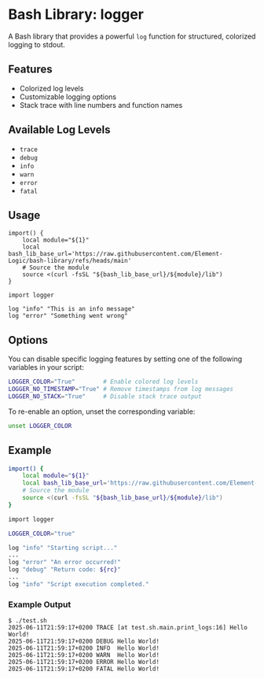 # Bash Library: logger

A Bash library that provides a powerful `log` function for structured, colorized logging to stdout.

## Features

- Colorized log levels
- Customizable logging options
- Stack trace with line numbers and function names

## Available Log Levels

- `trace`
- `debug`
- `info`
- `warn`
- `error`
- `fatal`

## Usage

```
import() {
    local module="${1}"
    local bash_lib_base_url='https://raw.githubusercontent.com/Element-Logic/bash-library/refs/heads/main'
    # Source the module
    source <(curl -fsSL "${bash_lib_base_url}/${module}/lib")
}

import logger

log "info" "This is an info message"
log "error" "Something went wrong"
```

## Options

You can disable specific logging features by setting one of the following variables in your script:

```bash
LOGGER_COLOR="True"        # Enable colored log levels
LOGGER_NO_TIMESTAMP="True" # Remove timestamps from log messages
LOGGER_NO_STACK="True"     # Disable stack trace output
```

To re-enable an option, unset the corresponding variable:

```bash
unset LOGGER_COLOR
```

## Example

```bash
import() {
    local module="${1}"
    local bash_lib_base_url='https://raw.githubusercontent.com/Element-Logic/bash-library/refs/heads/main'
    # Source the module
    source <(curl -fsSL "${bash_lib_base_url}/${module}/lib")
}

import logger

LOGGER_COLOR="true"

log "info" "Starting script..."
...
log "error" "An error occurred!"
log "debug" "Return code: ${rc}"
...
log "info" "Script execution completed."
```

### Example Output

```log
$ ./test.sh
2025-06-11T21:59:17+0200 TRACE [at test.sh.main.print_logs:16] Hello World!
2025-06-11T21:59:17+0200 DEBUG Hello World!
2025-06-11T21:59:17+0200 INFO  Hello World!
2025-06-11T21:59:17+0200 WARN  Hello World!
2025-06-11T21:59:17+0200 ERROR Hello World!
2025-06-11T21:59:17+0200 FATAL Hello World!
```
